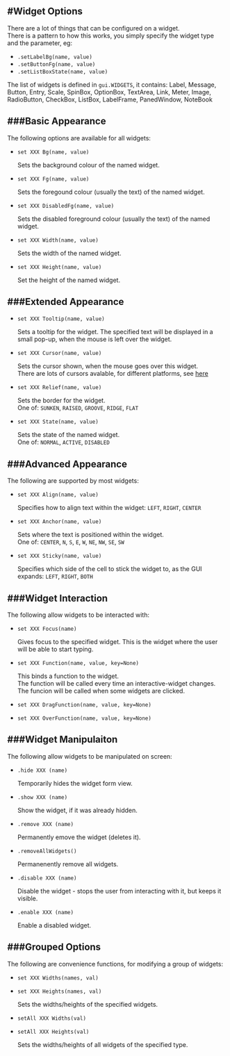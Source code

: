 #Widget Options
----
There are a lot of things that can be configured on a widget.  
There is a pattern to how this works, you simply specify the widget type and the parameter, eg:

* `.setLabelBg(name, value)`
* `.setButtonFg(name, value)`
* `.setListBoxState(name, value)`

The list of widgets is defined in `gui.WIDGETS`, it contains:
Label, Message, Button, Entry, Scale, SpinBox, OptionBox, TextArea, Link, Meter, Image, RadioButton, CheckBox, ListBox, LabelFrame, PanedWindow, NoteBook

###Basic Appearance
----
The following options are available for all widgets:

* `set XXX Bg(name, value)`

    Sets the background colour of the named widget.

* `set XXX Fg(name, value)`

    Sets the foregound colour (usually the text) of the named widget.

* `set XXX DisabledFg(name, value)`

    Sets the disabled foreground colour (usually the text) of the named widget.

* `set XXX Width(name, value)`

    Sets the width of the named widget.

* `set XXX Height(name, value)`

    Set the height of the named widget.

###Extended Appearance
---
* `set XXX Tooltip(name, value)`

    Sets a tooltip for the widget.
    The specified text will be displayed in a small pop-up, when the mouse is left over the widget.

* `set XXX Cursor(name, value)`

    Sets the cursor shown, when the mouse goes over this widget.  
    There are lots of cursors avalable, for different platforms, see [here](http://infohost.nmt.edu/tcc/help/pubs/tkinter/web/cursors.html)

* `set XXX Relief(name, value)`

    Sets the border for the widget.  
    One of: `SUNKEN`, `RAISED`, `GROOVE`, `RIDGE`, `FLAT`  

* `set XXX State(name, value)`

    Sets the state of the named widget.  
    One of: `NORMAL`, `ACTIVE`, `DISABLED`  

###Advanced Appearance
----
The following are supported by most widgets:

* `set XXX Align(name, value)`

    Specifies how to align text within the widget: `LEFT`, `RIGHT`, `CENTER`

* `set XXX Anchor(name, value)`

    Sets where the text is positioned within the widget.  
    One of: `CENTER`, `N`, `S`, `E`, `W`, `NE`, `NW`, `SE`, `SW`  

* `set XXX Sticky(name, value)`

    Specifies which side of the cell to stick the widget to, as the GUI expands: `LEFT`, `RIGHT`, `BOTH`

###Widget Interaction
----
The following allow widgets to be interacted with:

* `set XXX Focus(name)`

    Gives focus to the specified widget. This is the widget where the user will be able to start typing.

* `set XXX Function(name, value, key=None)`

    This binds a function to the widget.  
    The function will be called every time an interactive-widget changes. 
    The funcion will be called when some widgets are clicked.  

* `set XXX DragFunction(name, value, key=None)`
* `set XXX OverFunction(name, value, key=None)`

###Widget Manipulaiton
----
The following allow widgets to be manipulated on screen:

* `.hide XXX (name)`

    Temporarily hides the widget form view.

* `.show XXX (name)`

    Show the widget, if it was already hidden.

* `.remove XXX (name)`

    Permanently emove the widget (deletes it).

* `.removeAllWidgets()`

    Permanenently remove all widgets.

* `.disable XXX (name)`

    Disable the widget - stops the user from interacting with it, but keeps it visible.

* `.enable XXX (name)`

    Enable a disabled widget.

###Grouped Options
----
The following are convenience functions, for modifying a group of widgets:

* `set XXX Widths(names, val)`
* `set XXX Heights(names, val)`

    Sets the widths/heights of the specified widgets.

* `setAll XXX Widths(val)`
* `setAll XXX Heights(val)`

    Sets the widths/heights of all widgets of the specified type.
